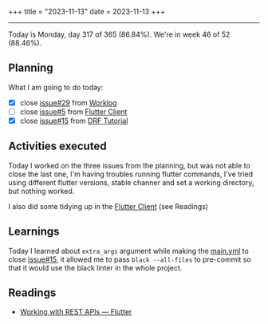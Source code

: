 +++
title = "2023-11-13"
date = 2023-11-13
+++

---

Today is Monday, day 317 of 365 (86.84%). We're in week 46 of 52 (88.46%).

## Planning

What I am going to do today:

- [x] close [issue#29](https://github.com/OmnicodeSolutions/worklog-luisa/issues/29) from [Worklog](https://github.com/OmnicodeSolutions/worklog-luisa)
- [ ] close [issue#5](https://github.com/OmnicodeSolutions/luisa_drf_flutter_client/issues/5) from [Flutter Client](https://github.com/OmnicodeSolutions/luisa_drf_flutter_client)
- [x] close [issue#15](https://github.com/OmnicodeSolutions/luisa_drf_tutorial/issues/15) from [DRF Tutorial](https://github.com/OmnicodeSolutions/luisa_drf_tutorial)

## Activities executed

Today I worked on the three issues from the planning, but was not able to close the last one, I'm having troubles running flutter commands, I've tried using different flutter versions, stable channer and set a working directory, but nothing worked.

I also did some tidying up in the [Flutter Client](https://github.com/OmnicodeSolutions/luisa_drf_flutter_client) (see Readings)

## Learnings

Today I learned about `extra_args` argument while making the [main.yml](https://github.com/OmnicodeSolutions/luisa_drf_tutorial/blob/gh-actions/.github/workflows/main.yml) to close [issue#15](https://github.com/OmnicodeSolutions/luisa_drf_tutorial/issues/15), it allowed me to pass `black --all-files` to pre-commit so that it would use the black linter in the whole project.

## Readings

* [Working with REST APIs — Flutter](https://blog.codemagic.io/rest-api-in-flutter/)
